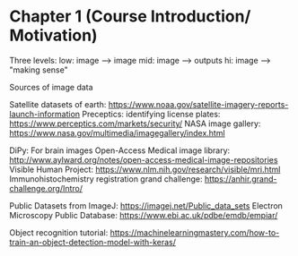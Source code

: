 # Chapter 1 (Course Introduction/ Motivation)

Three levels:
low: image --> image
mid: image --> outputs
hi: image --> "making sense"

Sources of image data

Satellite datasets of earth: https://www.noaa.gov/satellite-imagery-reports-launch-information
Preceptics: identifying license plates: https://www.perceptics.com/markets/security/
NASA image gallery: https://www.nasa.gov/multimedia/imagegallery/index.html

DiPy: For brain images
Open-Access Medical image library: http://www.aylward.org/notes/open-access-medical-image-repositories
Visible Human Project: https://www.nlm.nih.gov/research/visible/mri.html
Immunohistochemistry registration grand challenge: https://anhir.grand-challenge.org/Intro/

Public Datasets from ImageJ: https://imagej.net/Public_data_sets
Electron Microscopy Public Database: https://www.ebi.ac.uk/pdbe/emdb/empiar/

Object recognition tutorial: https://machinelearningmastery.com/how-to-train-an-object-detection-model-with-keras/
